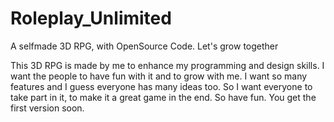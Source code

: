 # Roleplay_Unlimited
A selfmade 3D RPG, with OpenSource Code. Let's grow together

This 3D RPG is made by me to enhance my programming and design skills. I want the people to have fun with it and to grow with me. I want
so many features and I guess everyone has many ideas too. So I want everyone to take part in it, to make it a great game in the end.
So have fun. You get the first version soon.
